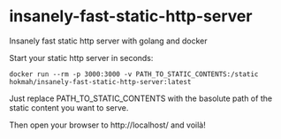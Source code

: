 # insanely-fast-static-http-server
Insanely fast static http server with golang and docker

Start your static http server in seconds:

`docker run --rm -p 3000:3000 -v PATH_TO_STATIC_CONTENTS:/static hokmah/insanely-fast-static-http-server:latest`

Just replace PATH_TO_STATIC_CONTENTS with the basolute path of the static content you want to serve.

Then open your browser to http://localhost/ and voilà!
